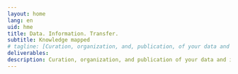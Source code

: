```yaml
---
layout: home
lang: en
uid: hme
title: Data. Information. Transfer.
subtitle: Knowledge mapped
# tagline: [Curation, organization, and, publication, of your data and information]
deliverables: 
description: Curation, organization, and publication of your data and information.
---
```

